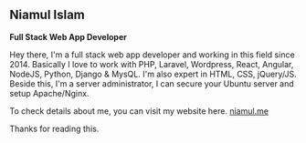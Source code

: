 ## Niamul Islam
**Full Stack Web App Developer**

Hey there,
I'm a full stack web app developer and working in this field since 2014. Basically I love to work with PHP, Laravel, Wordpress, React, Angular, NodeJS, Python, Django & MysQL. I'm also expert in HTML, CSS, jQuery/JS. Beside this, I'm a server administrator, I can secure your Ubuntu server and setup Apache/Nginx. 

To check details about me, you can visit my website here. [niamul.me](https://niamul.me)

Thanks for reading this.
